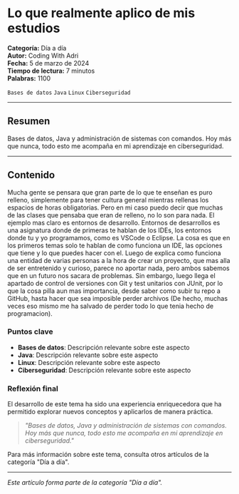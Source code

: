 # Lo que realmente aplico de mis estudios

**Categoría:** Día a día  
**Autor:** Coding With Adri  
**Fecha:** 5 de marzo de 2024  
**Tiempo de lectura:** 7 minutos  
**Palabras:** 1100

`Bases de datos` `Java` `Linux` `Ciberseguridad`

---

## Resumen

Bases de datos, Java y administración de sistemas con comandos. Hoy más que nunca, todo esto me acompaña en mi aprendizaje en ciberseguridad.

---

## Contenido

Mucha gente se pensara que gran parte de lo que te enseñan es puro relleno, simplemente para tener cultura general mientras rellenas los espacios de horas obligatorias. Pero en mi caso puedo decir que muchas de las clases que pensaba que eran de relleno, no lo son para nada. El ejemplo mas claro es entornos de desarrollo.
Entornos de desarrollos es una asignatura donde de primeras te hablan de los IDEs, los entornos donde tu y yo programamos, como es VSCode o Eclipse. La cosa es que en los primeros temas solo te hablan de como funciona un IDE, las opciones que tiene y lo que puedes hacer con el. Luego de explica como funciona una entidad de varias personas a la hora de crear un proyecto, que mas alla de ser entretenido y curioso, parece no aportar nada, pero ambos sabemos que en un futuro nos sacara de problemas.
Sin embargo, luego llega el apartado de control de versiones con Git y test unitarios con JUnit, por lo que la cosa pilla aun mas importancia, desde saber como subir tu repo a GitHub, hasta hacer que sea imposible perder archivos (De hecho, muchas veces eso mismo me ha salvado de perder todo lo que tenia hecho de programacion).

### Puntos clave

- **Bases de datos**: Descripción relevante sobre este aspecto
- **Java**: Descripción relevante sobre este aspecto
- **Linux**: Descripción relevante sobre este aspecto
- **Ciberseguridad**: Descripción relevante sobre este aspecto

### Reflexión final

El desarrollo de este tema ha sido una experiencia enriquecedora que ha permitido explorar nuevos conceptos y aplicarlos de manera práctica.

> *"Bases de datos, Java y administración de sistemas con comandos. Hoy más que nunca, todo esto me acompaña en mi aprendizaje en ciberseguridad."*

Para más información sobre este tema, consulta otros artículos de la categoría "Día a día".

---

*Este artículo forma parte de la categoría "Día a día".*
